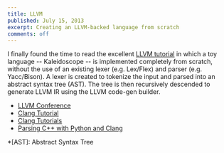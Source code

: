 ```yaml
---
title: LLVM
published: July 15, 2013
excerpt: Creating an LLVM-backed language from scratch
comments: off
---
```


I finally found the time to read the excellent [LLVM tutorial](http://llvm.org/docs/tutorial/) in which a toy language -- Kaleidoscope -- is implemented completely from scratch, without the use of an existing lexer (e.g. Lex/Flex) and parser (e.g. Yacc/Bison). A lexer is created to tokenize the input and parsed into an abstract syntax tree (AST). The tree is then recursively descended to generate LLVM IR using the LLVM code-gen builder.

* [LLVM Conference](http://llvm.org/devmtg/2010-11/)
* [Clang Tutorial](http://amnoid.de/tmp/clangtut/tut.html)
* [Clang Tutorials](https://github.com/loarabia/Clang-tutorial)
* [Parsing C++ with Python and Clang](http://eli.thegreenplace.net/2011/07/03/parsing-c-in-python-with-clang/)

*[AST]: Abstract Syntax Tree
